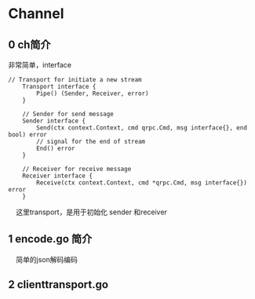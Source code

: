 # Channel

## 0 ch简介

非常简单，interface

```
// Transport for initiate a new stream
    Transport interface {
        Pipe() (Sender, Receiver, error)
    }

    // Sender for send message
    Sender interface {
        Send(ctx context.Context, cmd qrpc.Cmd, msg interface{}, end bool) error
        // signal for the end of stream
        End() error
    }

    // Receiver for receive message
    Receiver interface {
        Receive(ctx context.Context, cmd *qrpc.Cmd, msg interface{}) error
    }
```

    这里transport，是用于初始化 sender 和receiver

## 1 encode.go 简介

    简单的json解码编码

## 2 clienttransport.go

